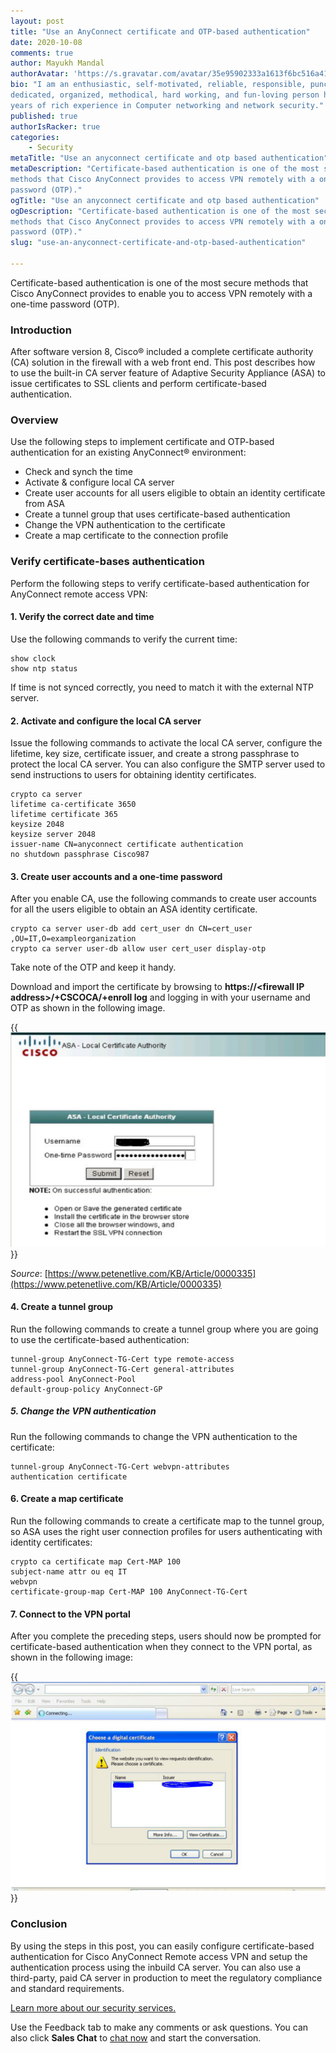 ```yaml
---
layout: post
title: "Use an AnyConnect certificate and OTP-based authentication"
date: 2020-10-08
comments: true
author: Mayukh Mandal
authorAvatar: 'https://s.gravatar.com/avatar/35e95902333a1613f6bc516a411d8ee3'
bio: "I am an enthusiastic, self-motivated, reliable, responsible, punctual,
dedicated, organized, methodical, hard working, and fun-loving person having 7+
years of rich experience in Computer networking and network security."
published: true
authorIsRacker: true
categories:
    - Security
metaTitle: "Use an anyconnect certificate and otp based authentication"
metaDescription: "Certificate-based authentication is one of the most secure
methods that Cisco AnyConnect provides to access VPN remotely with a one-time
password (OTP)."
ogTitle: "Use an anyconnect certificate and otp based authentication"
ogDescription: "Certificate-based authentication is one of the most secure
methods that Cisco AnyConnect provides to access VPN remotely with a one-time
password (OTP)."
slug: "use-an-anyconnect-certificate-and-otp-based-authentication"

---
```


Certificate-based authentication is one of the most secure methods that Cisco
AnyConnect provides to enable you to access VPN remotely with a one-time password (OTP).

<!--more-->

### Introduction

After software version 8, Cisco&reg; included a complete certificate authority
(CA) solution in the firewall with a web front end. This post describes how to
use the built-in CA server feature of Adaptive Security Appliance (ASA) to issue
certificates to SSL clients and perform certificate-based authentication.

### Overview

Use the following steps to implement certificate and OTP-based authentication
for an existing AnyConnect&reg; environment:

- Check and synch the time
- Activate & configure local CA server
- Create user accounts for all users eligible to obtain an identity certificate from ASA
- Create a tunnel group that uses certificate-based authentication
- Change the VPN authentication to the certificate
- Create a map certificate to the connection profile

### Verify certificate-bases authentication

Perform the following steps to verify certificate-based authentication for
AnyConnect remote access VPN:

#### 1. Verify the correct date and time

Use the following commands to verify the current time:

    show clock
    show ntp status

If time is not synced correctly, you need to match it with the external NTP server.

#### 2. Activate and configure the local CA server

Issue the following commands to activate the local CA server, configure the
lifetime, key size, certificate issuer, and create a strong passphrase to protect
the local CA server. You can also configure the SMTP server used to send
instructions to users for obtaining identity certificates.

    crypto ca server
    lifetime ca-certificate 3650
    lifetime certificate 365
    keysize 2048
    keysize server 2048
    issuer-name CN=anyconnect certificate authentication
    no shutdown passphrase Cisco987

#### 3. Create user accounts and a one-time password

After you enable CA, use the following commands to create user accounts for all
the users eligible to obtain an ASA identity certificate.

    crypto ca server user-db add cert_user dn CN=cert_user ,OU=IT,O=exampleorganization
    crypto ca server user-db allow user cert_user display-otp

Take note of the OTP and keep it handy.

Download and import the certificate by browsing to
**https://\<firewall IP address\>/+CSCOCA/+enroll log** and logging in with your
username and OTP as shown in the following image.

{{<img src="Picture1.png" title="" alt="">}}

*Source*: [https://www.petenetlive.com/KB/Article/0000335](https://www.petenetlive.com/KB/Article/0000335)

#### 4. Create a tunnel group

Run the following commands to create a tunnel group where you are going to use
the certificate-based authentication:

    tunnel-group AnyConnect-TG-Cert type remote-access
    tunnel-group AnyConnect-TG-Cert general-attributes
    address-pool AnyConnect-Pool
    default-group-policy AnyConnect-GP

##### 5. Change the VPN authentication

Run the following commands to change the VPN authentication to the certificate:

    tunnel-group AnyConnect-TG-Cert webvpn-attributes
    authentication certificate

#### 6. Create a map certificate

Run the following commands to create a certificate map to the tunnel group, so
ASA uses the right user connection profiles for users authenticating with
identity certificates:

    crypto ca certificate map Cert-MAP 100
    subject-name attr ou eq IT
    webvpn
    certificate-group-map Cert-MAP 100 AnyConnect-TG-Cert

#### 7. Connect to the VPN portal

After you complete the preceding steps, users should now be prompted for
certificate-based authentication when they connect to the VPN portal, as shown
in the following image:

{{<img src="Picture2.png" title="" alt="">}}

### Conclusion

By using the steps in this post, you can easily configure certificate-based
authentication for Cisco AnyConnect Remote access VPN and setup the authentication
process using the inbuild CA server. You can also use a third-party, paid CA
server in production to meet the regulatory compliance and standard requirements.

<a class="cta blue" id="cta" href="https://www.rackspace.com/security">Learn more about our security services.</a>

Use the Feedback tab to make any comments or ask questions. You can also click
**Sales Chat** to [chat now](https://www.rackspace.com/) and start the conversation.
